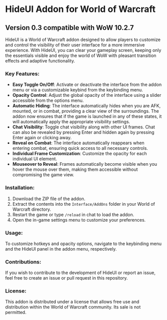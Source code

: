 # HideUI Addon for World of Warcraft

## Version 0.3 compatible with WoW 10.2.7

HideUI is a World of Warcraft addon designed to allow players to customize and control the visibility of their user interface for a more immersive experience. With HideUI, you can clear your gameplay screen, keeping only the essentials visible and enjoy the world of WoW with pleasant transition effects and adaptive functionality.

### Key Features:

- **Easy Toggle On/Off**: Activate or deactivate the interface from the addon menu or via a customizable keybind from the keybinding menu.
- **Opacity Control**: Adjust the global opacity of the interface using a slider accessible from the options menu.
- **Automatic Hiding**: The interface automatically hides when you are AFK, mounted, or in combat, providing a clear view of the surroundings. The addon now ensures that if the game is launched in any of these states, it will automatically apply the appropriate visibility settings.
- **Chat Visibility**: Toggle chat visibility along with other UI frames. Chat can also be revealed by pressing Enter and hidden again by pressing Enter again or clicking away.
- **Reveal on Combat**: The interface automatically reappears when entering combat, ensuring quick access to all necessary controls.
- **Individual Frame Customization**: Customize the opacity for each individual UI element.
- **Mouseover to Reveal**: Frames automatically become visible when you hover the mouse over them, making them accessible without compromising the game view.

### Installation:

1. Download the ZIP file of the addon.
2. Extract the contents into the `Interface/AddOns` folder in your World of Warcraft directory.
3. Restart the game or type `/reload` in chat to load the addon.
4. Open the in-game settings menu to customize your preferences.

### Usage:

To customize hotkeys and opacity options, navigate to the keybinding menu and the HideUI panel in the addon menu, respectively.

### Contributions:

If you wish to contribute to the development of HideUI or report an issue, feel free to create an issue or pull request in this repository.

### License:

This addon is distributed under a license that allows free use and distribution within the World of Warcraft community. Its sale is not permitted.
